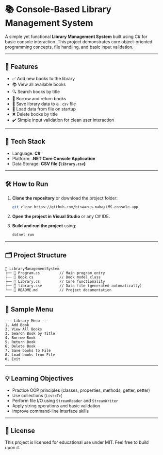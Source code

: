 # 📚 Console-Based Library Management System

A simple yet functional **Library Management System** built using C# for basic console interaction. This project demonstrates core object-oriented programming concepts, file handling, and basic input validation.

---

## 🚀 Features

- ✅ Add new books to the library  
- 📚 View all available books  
- 🔍 Search books by title  
- 📖 Borrow and return books  
- 💾 Save library data to a `.csv` file  
- 📂 Load data from file on startup
- ❌ Delete books by title  
- ✔️ Simple input validation for clean user interaction  

---

## 🧱 Tech Stack

- Language: **C#**
- Platform: **.NET Core Console Application**
- Data Storage: **CSV file (`library.csv`)**

---

## 🛠️ How to Run

1. **Clone the repository** or download the project folder:

   ```bash
   git clone https://github.com/biswarup-naha/LMS-console-app
   ```

2. **Open the project in Visual Studio** or any C# IDE.

3. **Build and run the project** using:

   ```bash
   dotnet run
   ```

---

## 🗂️ Project Structure

```
📁 LibraryManagementSystem
├── 📄 Program.cs         // Main program entry
├── 📄 Book.cs            // Book model class
├── 📄 Library.cs         // Core functionality
├── 📄 library.csv        // Data file (generated automatically)
└── 📄 README.md          // Project documentation
```

---

## 📝 Sample Menu

```
--- Library Menu ---
1. Add Book
2. View All Books
3. Search Book by Title
4. Borrow Book
5. Return Book
6. Delete Book
7. Save books to File
8. Load books from File
0. Exit
```

---

## 💡 Learning Objectives

- Practice OOP principles (classes, properties, methods, getter, setter)
- Use collections (`List<T>`)
- Perform file I/O using `StreamReader` and `StreamWriter`
- Apply string operations and basic validation
- Improve command-line interface skills

---

## 📄 License

This project is licensed for educational use under MIT. Feel free to build upon it.
